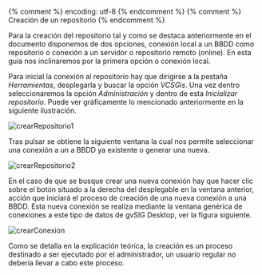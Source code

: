 {% comment %} encoding: utf-8 {% endcomment %}
{% comment %} Creación de un repositorio {% endcomment %} 

Para la creación del repositorio tal y como  se destaca anteriormente en el documento disponemos de dos opciones, conexión local a un BBDD como repositorio o conexión a un servidor o repositorio remoto (online). En esta guía nos inclinaremos por la primera opción o conexión local.

Para inicial la conexión al repositorio hay que dirigirse a la pestaña *Herramientas*, desplegarla y buscar la opción *VCSGis*. Una vez dentro seleccionaremos la opción *Administración* y dentro de esta *Inicializar repositorio*. Puede ver gráficamente lo mencionado anteriormente en la siguiente ilustración.

![crearRepositorio1](creacion_de_un_repositorio_files/14_ini_repo.png)

Tras pulsar se obtiene la siguiente ventana la cual nos permite seleccionar una conexión a un a BBDD ya existente o generar una nueva.

![crearRepositorio2](creacion_de_un_repositorio_files/15_conex_repo.png)

En el caso de que se busque crear una nueva conexión hay que hacer clic sobre el botón situado a la derecha del desplegable en la ventana anterior, acción que iniciará el proceso de creación de una nueva conexión a una BBDD. Esta nueva conexión se realiza mediante la ventana genérica de conexiones a este tipo de datos de gvSIG Desktop, ver la figura siguiente.

![crearConexion](creacion_de_un_repositorio_files/16_param_conex_repo.png)

Como se detalla en la explicación teórica, la creación es un proceso destinado a ser ejecutado por el administrador, un usuario regular no debería llevar a cabo este proceso.

